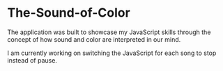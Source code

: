 # The-Sound-of-Color
The application was built to showcase my JavaScript skills through the concept of how sound and color are interpreted in our mind.

I am currently working on switching the JavaScript for each song to stop instead of pause.
